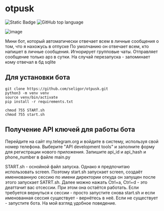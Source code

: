 # otpusk
![Static Badge](https://img.shields.io/badge/seligor-otpusk-otpusk)
![GitHub top language](https://img.shields.io/github/languages/top/seligor/otpusk)


![image](https://github.com/user-attachments/assets/cb1e617a-7deb-48fc-8ca7-f070be742c0e)


Мини бот, который автоматически отвечает всем в личные сообщения о том, что я нахожусь в отпуске
По умолчанию он отвечает всем, кто напишет в личные сообщения. Игнорирует групповые чаты. 
Отправляет сообщение только арз в сутки. На случай перезапуска - запоминает кому отвечал в бд sqlite


## Для установки бота 
```
git clone https://github.com/seligor/otpusk.git
python3 -m venv venv
source venv/bin/activate
pip install -r requirements.txt

chmod 755 START.sh
chmod 755 start.sh
```
## Получение API ключей для работы бота

Перейдите на сайт my.telegram.org и войдите в систему, используя свой номер телефона.
Выберите "API development tools" и заполните форму для регистрации нового приложения.
Запишите api_id и api_hash и phone_number в файле main.py


START.sh - оснойной файл запуска. Однако я предпочитаю использовать screen. Поэтому start.sh запускает screen, создаёт именнованную сессию по имени директории откуда он запущен
после этого запускает SATRT.sh. 
Далее можно нажать Ctrl+a, Ctrl+d - это деаттачит вас отсессии. При этом она остаётся работать. Если требуется вернуться к сессии - просто запустите снова start.sh и если именованная сессия существует - вернётесь в неё. Если не существует - запустите бота. На мой взгляд удобное поведение. 
